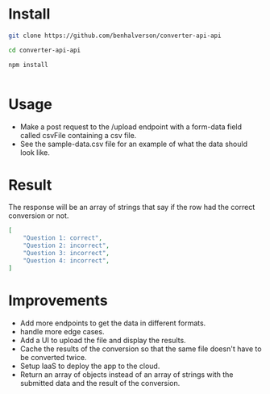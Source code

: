 # Install

```bash
git clone https://github.com/benhalverson/converter-api-api
```

```bash
cd converter-api-api
```

```bash
npm install
```

```bash 
```


# Usage

- Make a post request to the /upload endpoint with a form-data field called csvFile containing a csv file.
- See the sample-data.csv file for an example of what the data should look like.


# Result

The response will be an array of strings that say if the row had the correct conversion or not.


```json
[
    "Question 1: correct",
    "Question 2: incorrect",
    "Question 3: incorrect",
    "Question 4: incorrect",
]

```
# Improvements

- Add more endpoints to get the data in different formats.
- handle more edge cases.
- Add a UI to upload the file and display the results.
- Cache the results of the conversion so that the same file doesn't have to be converted twice.
- Setup IaaS to deploy the app to the cloud.
- Return an array of objects instead of an array of strings with the submitted data and the result of the conversion.

